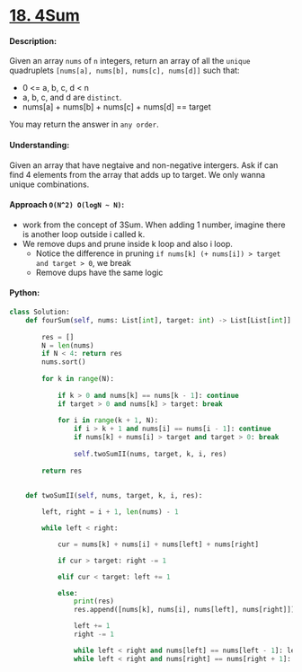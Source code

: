 # [18. 4Sum](https://leetcode.com/problems/4sum/)


#### Description:

Given an array `nums` of `n` integers, return an array of all the `unique` quadruplets `[nums[a], nums[b], nums[c], nums[d]]` such that:

- 0 <= a, b, c, d < n
- a, b, c, and d are `distinct`.
- nums[a] + nums[b] + nums[c] + nums[d] == target

You may return the answer in `any order`.


#### Understanding:

Given an array that have negtaive and non-negative intergers. Ask if can find 4 elements from the array that adds up to target. We only wanna unique combinations.

#### Approach `O(N^2) O(logN ~ N)`:

- work from the concept of 3Sum. When adding 1 number, imagine there is another loop outside i called k.
- We remove dups and prune inside k loop and also i loop.
	- Notice the difference in pruning `if nums[k] (+ nums[i]) > target and target > 0`, we break
	- Remove dups have the same logic


#### Python:
```python
class Solution:
    def fourSum(self, nums: List[int], target: int) -> List[List[int]]:
        
        res = []
        N = len(nums)
        if N < 4: return res
        nums.sort()
        
        for k in range(N):
            
            if k > 0 and nums[k] == nums[k - 1]: continue
            if target > 0 and nums[k] > target: break
            
            for i in range(k + 1, N):
                if i > k + 1 and nums[i] == nums[i - 1]: continue
                if nums[k] + nums[i] > target and target > 0: break
                 
                self.twoSumII(nums, target, k, i, res)
                
        return res
            
        
    def twoSumII(self, nums, target, k, i, res):

        left, right = i + 1, len(nums) - 1

        while left < right:

            cur = nums[k] + nums[i] + nums[left] + nums[right]

            if cur > target: right -= 1

            elif cur < target: left += 1

            else:
                print(res)
                res.append([nums[k], nums[i], nums[left], nums[right]])

                left += 1
                right -= 1

                while left < right and nums[left] == nums[left - 1]: left += 1
                while left < right and nums[right] == nums[right + 1]: right -= 1
                
```